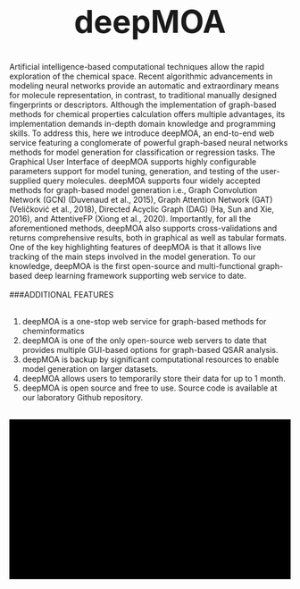 # <div align="center"> <h1>deepMOA </h1> 
Artificial intelligence-based computational techniques allow the rapid exploration of the chemical space. Recent algorithmic advancements in modeling neural networks provide an automatic and extraordinary means for molecule representation, in contrast, to traditional manually designed fingerprints or descriptors. Although the implementation of graph-based methods for chemical properties calculation offers multiple advantages, its implementation demands in-depth domain knowledge and programming skills. To address this, here we introduce deepMOA, an end-to-end web service featuring a conglomerate of powerful graph-based neural networks methods for model generation for classification or regression tasks. The Graphical User Interface of deepMOA supports highly configurable parameters support for model tuning, generation, and testing of the user-supplied query molecules. deepMOA supports four widely accepted methods for graph-based model generation i.e., Graph Convolution Network (GCN) (Duvenaud et al., 2015), Graph Attention Network (GAT) (Veličković et al., 2018), Directed Acyclic Graph (DAG) (Ha, Sun and Xie, 2016), and AttentiveFP (Xiong et al., 2020). Importantly, for all the aforementioned methods, deepMOA also supports cross-validations and returns comprehensive results, both in graphical as well as tabular formats. One of the key highlighting features of deepMOA is that it allows live tracking of the main steps involved in the model generation. To our knowledge, deepMOA is the first open-source and multi-functional graph-based deep learning framework supporting web service to date. 
<br><br>
###ADDITIONAL FEATURES
<br><br>
1. deepMOA is a one-stop web service for graph-based methods for cheminformatics
2. deepMOA is one of the only open-source web servers to date that provides multiple GUI-based options for graph-based QSAR analysis. 
3. deepMOA is backup by significant computational resources to enable model generation on larger datasets.
4. deepMOA allows users to temporarily store their data for up to 1 month.
5. deepMOA is open source and free to use. Source code is available at our laboratory Github repository.
 </div>
 <br>
<div align="center">
<img src="Data/Images/gif 5.gif"></div>
<br>
